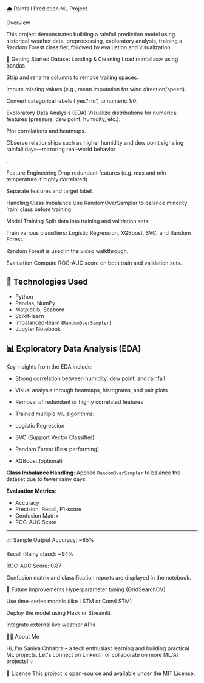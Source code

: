 🌧️ Rainfall Prediction ML Project


Overview

This project demonstrates building a rainfall prediction model using historical weather data, preprocessing, exploratory analysis, training a Random Forest classifier, followed by evaluation and visualization.

🚀 Getting Started
Dataset Loading & Cleaning
Load rainfall.csv using pandas.

Strip and rename columns to remove trailing spaces.

Impute missing values (e.g., mean imputation for wind direction/speed).

Convert categorical labels (‘yes’/’no’) to numeric 1/0.


Exploratory Data Analysis (EDA)
Visualize distributions for numerical features (pressure, dew point, humidity, etc.).

Plot correlations and heatmaps.

Observe relationships such as higher humidity and dew point signaling rainfall days—mirroring real-world behavior 

.

Feature Engineering
Drop redundant features (e.g. max and min temperature if highly correlated).

Separate features and target label.

Handling Class Imbalance
Use RandomOverSampler to balance minority ‘rain’ class before training 


Model Training
Split data into training and validation sets.

Train various classifiers: Logistic Regression, XGBoost, SVC, and Random Forest.

Random Forest is used in the video walkthrough.

Evaluation
Compute ROC-AUC score on both train and validation sets.

## 🧠 Technologies Used
- Python
- Pandas, NumPy
- Matplotlib, Seaborn
- Scikit-learn
- Imbalanced-learn (`RandomOverSampler`)
- Jupyter Notebook

## 📊 Exploratory Data Analysis (EDA)

Key insights from the EDA include:
- Strong correlation between humidity, dew point, and rainfall
- Visual analysis through heatmaps, histograms, and pair plots
- Removal of redundant or highly correlated features

- Trained multiple ML algorithms:
- Logistic Regression
- SVC (Support Vector Classifier)
- Random Forest (Best performing)
- XGBoost (optional)

**Class Imbalance Handling**: Applied `RandomOverSampler` to balance the dataset due to fewer rainy days.

**Evaluation Metrics**:
- Accuracy
- Precision, Recall, F1-score
- Confusion Matrix
- ROC-AUC Score

---
📈 Sample Output
Accuracy: ~85%

Recall (Rainy class): ~94%

ROC-AUC Score: 0.87

Confusion matrix and classification reports are displayed in the notebook.

📌 Future Improvements
Hyperparameter tuning (GridSearchCV)

Use time-series models (like LSTM or ConvLSTM)

Deploy the model using Flask or Streamlit

Integrate external live weather APIs


🙋‍♀️ About Me

Hi, I'm Saniya Chhabra – a tech enthusiast learning and building practical ML projects.
Let's connect on LinkedIn or collaborate on more ML/AI projects! 💡



📄 License
This project is open-source and available under the MIT License.

